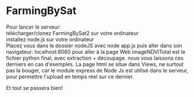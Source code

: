 # FarmingBySat

Pour lancer le serveur:<br/>
télécharger/clonez FarmingBySat2 sur votre ordinateur<br/>
installez node.js sur votre ordinateur<br/>
Placez vous dans le dossier nodeJS avec node app.js puis aller dans son navigateur: localhost:8080 pour aller à la page Web
imageNDVITotal est le fichier python final, avec extraction + découpage. nous vous laissons ces derniers en cas d'exemples.
La page html se situe dans Views, ne surtout pas la bouger, car le module express de Node Js est utilisé dans le serveur, pour permettre l'upload en temps réel sur ce dernier.

Et tout se passera bien!
